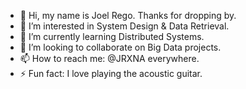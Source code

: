 - 👋 Hi, my name is Joel Rego. Thanks for dropping by. 
- 👀 I’m interested in System Design & Data Retrieval. 
- 🌱 I’m currently learning Distributed Systems.
- 💞️ I’m looking to collaborate on Big Data projects.
- 📫 How to reach me: @JRXNA everywhere.
- ⚡ Fun fact: I love playing the acoustic guitar.

